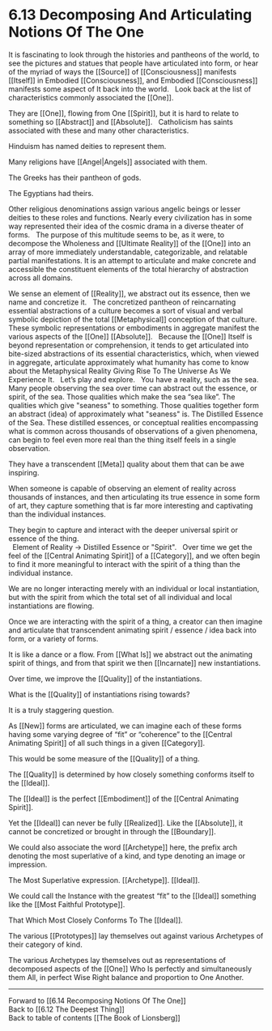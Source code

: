 # 6.13 Decomposing And Articulating Notions Of The One

It is fascinating to look through the histories and pantheons of the world, to see the pictures and statues that people have articulated into form, or hear of the myriad of ways the [[Source]] of [[Consciousness]] manifests [[Itself]] in Embodied [[Consciousness]], and Embodied [[Consciousness]] manifests some aspect of It back into the world. 
 
Look back at the list of characteristics commonly associated the [[One]]. 

They are [[One]], flowing from One [[Spirit]], but it is hard to relate to something so [[Abstract]] and [[Absolute]]. 
 
Catholicism has saints associated with these and many other characteristics. 

Hinduism has named deities to represent them. 

Many religions have [[Angel|Angels]] associated with them. 

The Greeks has their pantheon of gods. 

The Egyptians had theirs. 

Other religious denominations assign various angelic beings or lesser deities to these roles and functions. Nearly every civilization has in some way represented their idea of the cosmic drama in a diverse theater of forms. 
 
The purpose of this multitude seems to be, as it were, to decompose the Wholeness and [[Ultimate Reality]] of the [[One]] into an array of more immediately understandable, categorizable, and relatable partial manifestations. It is an attempt to articulate and make concrete and accessible the constituent elements of the total hierarchy of abstraction across all domains.  

We sense an element of [[Reality]], we abstract out its essence, then we name and concretize it. 
 
The concretized pantheon of reincarnating essential abstractions of a culture becomes a sort of visual and verbal symbolic depiction of the total [[Metaphysical]] conception of that culture. These symbolic representations or embodiments in aggregate manifest the various aspects of the [[One]] [[Absolute]].
 
Because the [[One]] Itself is beyond representation or comprehension, it tends to get articulated into bite-sized abstractions of its essential characteristics, which, when viewed in aggregate, articulate approximately what humanity has come to know about the Metaphysical Reality Giving Rise To The Universe As We Experience It. 
 
Let’s play and explore. 
 
You have a reality, such as the sea. Many people observing the sea over time can abstract out the essence, or spirit, of the sea. Those qualities which make the sea “sea like”. The qualities which give "seaness" to something. Those qualities together form an abstract (idea) of approximately what "seaness" is. The Distilled Essence of the Sea. These distilled essences, or conceptual realities encompassing what is common across thousands of observations of a given phenomena, can begin to feel even more real than the thing itself feels in a single observation. 

They have a transcendent [[Meta]] quality about them that can be awe inspiring. 

When someone is capable of observing an element of reality across thousands of instances, and then articulating its true essence in some form of art, they capture something that is far more interesting and captivating than the individual instances. 

They begin to capture and interact with the deeper universal spirit or essence of the thing.  
 
Element of Reality -> Distilled Essence or "Spirit".
 
Over time we get the feel of the [[Central Animating Spirit]] of a [[Category]], and we often begin to find it more meaningful to interact with the spirit of a thing than the individual instance.  

We are no longer interacting merely with an individual or local instantiation, but with the spirit from which the total set of all individual and local instantiations are flowing. 

Once we are interacting with the spirit of a thing, a creator can then imagine and articulate that transcendent animating spirit / essence / idea back into form, or a variety of forms. 

It is like a dance or a flow. From [[What Is]] we abstract out the animating spirit of things, and from that spirit we then [[Incarnate]] new instantiations. 

Over time, we improve the [[Quality]] of the instantiations. 

What is the [[Quality]] of instantiations rising towards? 

It is a truly staggering question. 

As [[New]] forms are articulated, we can imagine each of these forms having some varying degree of “fit” or “coherence” to the [[Central Animating Spirit]] of all such things in a given [[Category]]. 

This would be some measure of the [[Quality]] of a thing. 

The [[Quality]] is determined by how closely something conforms itself to the [[Ideal]]. 

The [[Ideal]] is the perfect [[Embodiment]] of the [[Central Animating Spirit]]. 

Yet the [[Ideal]] can never be fully [[Realized]]. Like the [[Absolute]], it cannot be concretized or brought in through the [[Boundary]].

We could also associate the word [[Archetype]] here, the prefix arch denoting the most superlative of a kind, and type denoting an image or impression.  

The Most Superlative expression. [[Archetype]]. [[Ideal]]. 

We could call the Instance with the greatest “fit” to the [[Ideal]] something like the [[Most Faithful Prototype]]. 

That Which Most Closely Conforms To The [[Ideal]]. 

The various [[Prototypes]] lay themselves out against various Archetypes of their category of kind.

The various Archetypes lay themselves out as representations of decomposed aspects of the [[One]] Who Is perfectly and simultaneously them All, in perfect Wise Right balance and proportion to One Another. 

___

Forward to [[6.14 Recomposing Notions Of The One]]          
Back to [[6.12 The Deepest Thing]]          
Back to table of contents [[The Book of Lionsberg]]  


